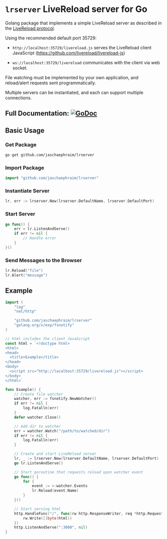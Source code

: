 # `lrserver` LiveReload server for Go #

Golang package that implements a simple LiveReload server as described in the [LiveReload protocol](http://feedback.livereload.com/knowledgebase/articles/86174-livereload-protocol).

Using the recommended default port 35729:

- `http://localhost:35729/livereload.js` serves the LiveReload client JavaScript (https://github.com/livereload/livereload-js)

- `ws://localhost:35729/livereload` communicates with the client via web socket.

File watching must be implemented by your own application, and reload/alert
requests sent programmatically.

Multiple servers can be instantiated, and each can support multiple connections.

## Full Documentation: [![GoDoc](https://godoc.org/github.com/jaschaephraim/lrserver?status.svg)](http://godoc.org/github.com/jaschaephraim/lrserver) ##

## Basic Usage ##

### Get Package ###

```bash
go get github.com/jaschaephraim/lrserver
```

### Import Package ###

```go
import "github.com/jaschaephraim/lrserver"
```

### Instantiate Server ###

```go
lr, err := lrserver.New(lrserver.DefaultName, lrserver.DefaultPort)
```

### Start Server ###

```go
go func() {
    err = lr.ListenAndServe()
    if err != nil {
        // Handle error
    }
}()
```

### Send Messages to the Browser ###

```go
lr.Reload("file")
lr.Alert("message")
```

## Example ##

```go
import (
    "log"
    "net/http"

    "github.com/jaschaephraim/lrserver"
    "golang.org/x/exp/fsnotify"
)

// html includes the client JavaScript
const html = `<!doctype html>
<html>
<head>
  <title>Example</title>
</head>
<body>
  <script src="http://localhost:35729/livereload.js"></script>
</body>
</html>`

func Example() {
    // Create file watcher
    watcher, err := fsnotify.NewWatcher()
    if err != nil {
        log.Fatalln(err)
    }
    defer watcher.Close()

    // Add dir to watcher
    err = watcher.Watch("/path/to/watched/dir")
    if err != nil {
        log.Fatalln(err)
    }

    // Create and start LiveReload server
    lr, _ := lrserver.New(lrserver.DefaultName, lrserver.DefaultPort)
    go lr.ListenAndServe()

    // Start goroutine that requests reload upon watcher event
    go func() {
        for {
            event := <-watcher.Events
            lr.Reload(event.Name)
        }
    }()

    // Start serving html
    http.HandleFunc("/", func(rw http.ResponseWriter, req *http.Request) {
        rw.Write([]byte(html))
    })
    http.ListenAndServe(":3000", nil)
}
```
